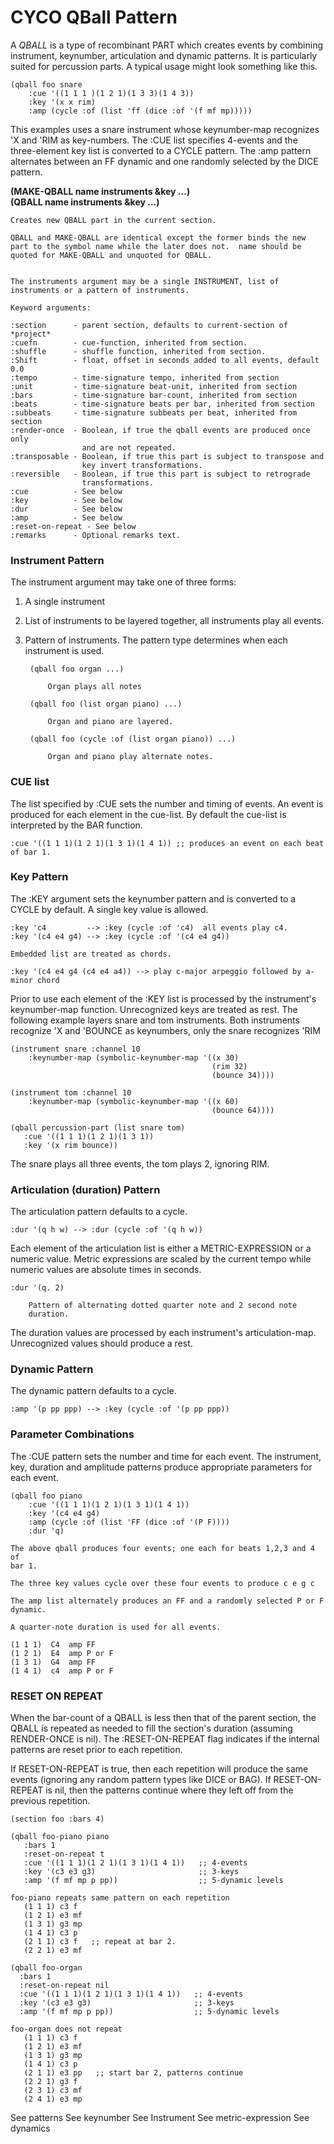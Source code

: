 # CYCO QBall Pattern

A *QBALL* is a type of recombinant PART which creates events by combining
instrument, keynumber, articulation and dynamic patterns.  It is
particularly suited for percussion parts.  A typical usage might look something
like this.

    (qball foo snare
	    :cue '((1 1 1 )(1 2 1)(1 3 3)(1 4 3))
	    :key '(x x rim)
	    :amp (cycle :of (list 'ff (dice :of '(f mf mp)))))
		
This examples uses a snare instrument whose keynumber-map recognizes 'X and
'RIM as key-numbers.  The :CUE list specifies 4-events and the
three-element key list is converted to a CYCLE pattern.  The :amp pattern
alternates between an FF dynamic and one randomly selected by the DICE
pattern.

**(MAKE-QBALL name instruments &key ...)** <br>
**(QBALL name instruments &key ...)**

    Creates new QBALL part in the current section.
	
	QBALL and MAKE-QBALL are identical except the former binds the new
    part to the symbol name while the later does not.  name should be
    quoted for MAKE-QBALL and unquoted for QBALL.
		

	The instruments argument may be a single INSTRUMENT, list of
	instruments or a pattern of instruments.

	Keyword arguments:
	
	:section      - parent section, defaults to current-section of *project*
    :cuefn        - cue-function, inherited from section.
	:shuffle      - shuffle function, inherited from section.
    :Shift        - float, offset in seconds added to all events, default 0.0
    :tempo        - time-signature tempo, inherited from section 
    :unit         - time-signature beat-unit, inherited from section 
    :bars         - time-signature bar-count, inherited from section 
    :beats        - time-signature beats per bar, inherited from section
    :subbeats     - time-signature subbeats per beat, inherited from section
    :render-once  - Boolean, if true the qball events are produced once only 
                    and are not repeated.
    :transposable - Boolean, if true this part is subject to transpose and
                    key invert transformations.
    :reversible   - Boolean, if true this part is subject to retrograde
                    transformations.
    :cue          - See below
    :key          - See below
    :dur          - See below
    :amp          - See below
    :reset-on-repeat - See below
    :remarks      - Optional remarks text.
	
### Instrument Pattern

The instrument argument may take one of three forms:

1. A single instrument
2. List of instruments to be layered together, all instruments play all
   events. 
3. Pattern of instruments.  The pattern type determines when each instrument
   is used. 
   
        (qball foo organ ...)

            Organ plays all notes
		 
        (qball foo (list organ piano) ...)
	  
	        Organ and piano are layered.
			
		(qball foo (cycle :of (list organ piano)) ...)
		
		    Organ and piano play alternate notes.
			
### CUE list

The list specified by :CUE sets the number and timing of events.   An event
is produced for each element in the cue-list.   By default the cue-list is
interpreted by the BAR function.  

    :cue '((1 1 1)(1 2 1)(1 3 1)(1 4 1)) ;; produces an event on each beat of bar 1.
	

### Key Pattern

The :KEY argument sets the keynumber pattern and is converted to a CYCLE by
default.   A single key value is allowed.

    :key 'c4         --> :key (cycle :of 'c4)  all events play c4.
	:key '(c4 e4 g4) --> :key (cycle :of '(c4 e4 g4))
	
	Embedded list are treated as chords.
	
	:key '(c4 e4 g4 (c4 e4 a4)) --> play c-major arpeggio followed by a-minor chord

	
Prior to use each element of the :KEY list is processed by the instrument's
keynumber-map function.  Unrecognized keys are treated as rest.  The
following example layers snare and tom instruments.  Both instruments
recognize 'X and 'BOUNCE as keynumbers, only the snare recognizes 'RIM

    (instrument snare :channel 10
	    :keynumber-map (symbolic-keynumber-map '((x 30)
		                                         (rim 32)
												 (bounce 34))))
												 
	(instrument tom :channel 10
	    :keynumber-map (symbolic-keynumber-map '((x 60)
												 (bounce 64))))
												 
	(qball percussion-part (list snare tom)
	   :cue '((1 1 1)(1 2 1)(1 3 1))
	   :key '(x rim bounce))
	   
The snare plays all three events, the tom plays 2, ignoring RIM.


### Articulation (duration) Pattern


The articulation pattern defaults to a cycle.

    :dur '(q h w) --> :dur (cycle :of '(q h w))
	
Each element of the articulation list is either a METRIC-EXPRESSION or a
numeric value.   Metric expressions are scaled by the current tempo while
numeric values are absolute times in seconds.

    :dur '(q. 2)
	 
	    Pattern of alternating dotted quarter note and 2 second note
		duration.
		
The duration values are processed by each instrument's articulation-map.
Unrecognized values should produce a rest.


### Dynamic Pattern

The dynamic pattern defaults to a cycle.

    :amp '(p pp ppp) --> :key (cycle :of '(p pp ppp))
	
	
### Parameter Combinations

The :CUE pattern sets the number and time for each event.   The instrument,
key, duration and amplitude patterns produce appropriate parameters for
each event.  


    (qball foo piano
	    :cue '((1 1 1)(1 2 1)(1 3 1)(1 4 1))
		:key '(c4 e4 g4)
		:amp (cycle :of (list 'FF (dice :of '(P F))))
		:dur 'q)
		
	The above qball produces four events; one each for beats 1,2,3 and 4 of
	bar 1. 
	
	The three key values cycle over these four events to produce c e g c
	
	The amp list alternately produces an FF and a randomly selected P or F
	dynamic. 
	
	A quarter-note duration is used for all events.
	
	(1 1 1)  C4  amp FF
	(1 2 1)  E4  amp P or F
	(1 3 1)  G4  amp FF
	(1 4 1)  c4  amp P or F

### RESET ON REPEAT

When the bar-count of a QBALL is less then that of the parent section, the
QBALL is repeated as needed to fill the section's duration (assuming
RENDER-ONCE is nil).   The :RESET-ON-REPEAT flag indicates if the internal
patterns are reset prior to each repetition. <br>

If RESET-ON-REPEAT is true, then each repetition will produce the same
events (ignoring any random pattern types like DICE or BAG).  If
RESET-ON-REPEAT is nil, then the patterns continue where they left off from
the previous repetition.

	
    (section foo :bars 4)
    
    (qball foo-piano piano
       :bars 1
       :reset-on-repeat t
       :cue '((1 1 1)(1 2 1)(1 3 1)(1 4 1))   ;; 4-events
       :key '(c3 e3 g3)                       ;; 3-keys
       :amp '(f mf mp p pp))                  ;; 5-dynamic levels
    
    foo-piano repeats same pattern on each repetition
       (1 1 1) c3 f
       (1 2 1) e3 mf
       (1 3 1) g3 mp
       (1 4 1) c3 p
       (2 1 1) c3 f   ;; repeat at bar 2.
       (2 2 1) e3 mf
    
    (qball foo-organ
      :bars 1
      :reset-on-repeat nil
      :cue '((1 1 1)(1 2 1)(1 3 1)(1 4 1))   ;; 4-events
      :key '(c3 e3 g3)                       ;; 3-keys
      :amp '(f mf mp p pp))                  ;; 5-dynamic levels
    
    foo-organ does not repeat
       (1 1 1) c3 f
       (1 2 1) e3 mf
       (1 3 1) g3 mp
       (1 4 1) c3 p
       (2 1 1) e3 pp   ;; start bar 2, patterns continue
       (2 2 1) g3 f
       (2 3 1) c3 mf
       (2 4 1) e3 mp	




See patterns
See keynumber
See Instrument
See metric-expression
See dynamics

												 
	
